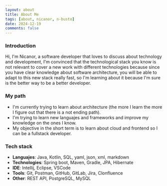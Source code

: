 ```yaml
---
layout: about
title: About Me
tags: [about, nicanor, n-busto]
date: 2024-12-19
comments: false
---
```


### Introduction

Hi, I'm Nicanor, a software developer that loves to discuss about technology and development, I'm convinced that the technological stack you know is not relevant to cover a new work with different technologies because since you have clear knowledge about software architecture, you will be able to adapt to this new stack really fast, so I'm learning about it because I'm sure is the better way to be a better developer.

### My path
- I'm currently trying to learn about architecture (the more I learn the more I figure out that there is a not ending path).
- I'm trying to learn new languajes and frameworks and improve my knowledge on the ones I know.
- My objective in the short term is to learn about cloud and frontend so I can be a fullstack developer.

### Tech stack

-   **Languajes**: Java, Kotlin, SQL, yaml, json, xml, markdown
-   **Technologies**: Spring boot, Maven, Gradle, JPA, Hibernate
-   **IDE**: Intellij, Eclipse, VSCode
-   **Tools**: Git, Postman, GitHub, GitLab, Jira, Clonfluence
-   **Other**: REST API, PostgreSQL, MySQL
